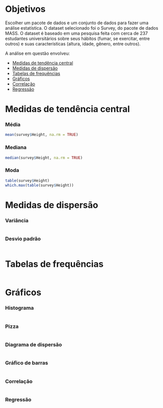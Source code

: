 # Objetivos
Escolher um pacote de dados e um conjunto de dados para fazer uma análise estatística. O dataset selecionado foi o Survey, do pacote de dados MASS. O dataset é baseado em uma pesquisa feita com cerca de 237 estudantes universitários sobre seus hábitos (fumar, se exercitar, entre outros) e suas características (altura, idade, gênero, entre outros).

A análise em questão envolveu:

- [Medidas de tendência central](#medidas-de-tendência-central)
- [Medidas de dispersão](#medidas-de-dispersão)
- [Tabelas de frequências](#tabelas-de-frequências)
- [Gráficos](#gráficos)
- [Correlação](#correlação)
- [Regressão](#regressão)

# Medidas de tendência central

### Média
```R
mean(survey$Height, na.rm = TRUE)
```

### Mediana
```R
median(survey$Height, na.rm = TRUE)
```

### Moda
```R
table(survey$Height)
which.max(table(survey$Height))
```

# Medidas de dispersão

### Variância
```R

```

### Desvio padrão
```R

```

# Tabelas de frequências
```R

```

# Gráficos

### Histograma
```R

```

### Pizza
```R

```

### Diagrama de dispersão
```R

```

### Gráfico de barras
```R

```

### Correlação
```R

```

### Regressão
```R

```
